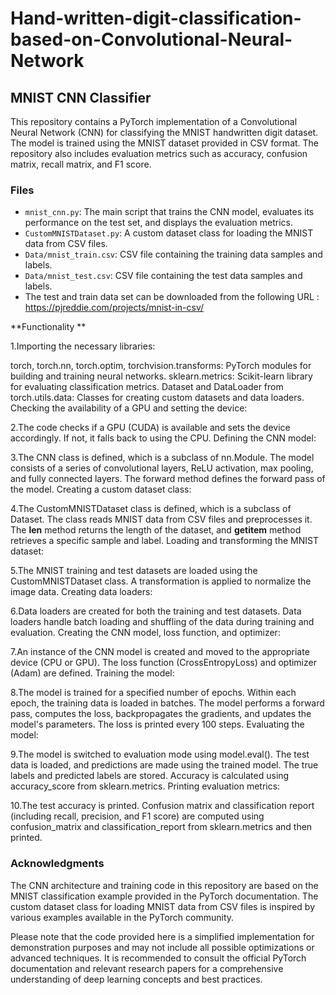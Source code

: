 # Hand-written-digit-classification-based-on-Convolutional-Neural-Network
## MNIST CNN Classifier

This repository contains a PyTorch implementation of a Convolutional Neural Network (CNN) for classifying the MNIST handwritten digit dataset. 
The model is trained using the MNIST dataset provided in CSV format. The repository also includes evaluation metrics such as accuracy, confusion matrix,
recall matrix, and F1 score.

### Files

- `mnist_cnn.py`: The main script that trains the CNN model, evaluates its performance on the test set, and displays the evaluation metrics.
- `CustomMNISTDataset.py`: A custom dataset class for loading the MNIST data from CSV files.
- `Data/mnist_train.csv`: CSV file containing the training data samples and labels.
- `Data/mnist_test.csv`: CSV file containing the test data samples and labels.
-  The test and train data set can be downloaded from the following URL :  https://pjreddie.com/projects/mnist-in-csv/

**Functionality **

1.Importing the necessary libraries:

torch, torch.nn, torch.optim, torchvision.transforms: PyTorch modules for building and training neural networks.
sklearn.metrics: Scikit-learn library for evaluating classification metrics.
Dataset and DataLoader from torch.utils.data: Classes for creating custom datasets and data loaders.
Checking the availability of a GPU and setting the device:

2.The code checks if a GPU (CUDA) is available and sets the device accordingly. If not, it falls back to using the CPU.
Defining the CNN model:

3.The CNN class is defined, which is a subclass of nn.Module.
The model consists of a series of convolutional layers, ReLU activation, max pooling, and fully connected layers.
The forward method defines the forward pass of the model.
Creating a custom dataset class:

4.The CustomMNISTDataset class is defined, which is a subclass of Dataset.
The class reads MNIST data from CSV files and preprocesses it.
The __len__ method returns the length of the dataset, and __getitem__ method retrieves a specific sample and label.
Loading and transforming the MNIST dataset:

5.The MNIST training and test datasets are loaded using the CustomMNISTDataset class.
A transformation is applied to normalize the image data.
Creating data loaders:

6.Data loaders are created for both the training and test datasets.
Data loaders handle batch loading and shuffling of the data during training and evaluation.
Creating the CNN model, loss function, and optimizer:

7.An instance of the CNN model is created and moved to the appropriate device (CPU or GPU).
The loss function (CrossEntropyLoss) and optimizer (Adam) are defined.
Training the model:

8.The model is trained for a specified number of epochs.
Within each epoch, the training data is loaded in batches.
The model performs a forward pass, computes the loss, backpropagates the gradients, and updates the model's parameters.
The loss is printed every 100 steps.
Evaluating the model:

9.The model is switched to evaluation mode using model.eval().
The test data is loaded, and predictions are made using the trained model.
The true labels and predicted labels are stored.
Accuracy is calculated using accuracy_score from sklearn.metrics.
Printing evaluation metrics:

10.The test accuracy is printed.
Confusion matrix and classification report (including recall, precision, and F1 score) are computed using confusion_matrix and classification_report from sklearn.metrics and then printed.


### Acknowledgments

The CNN architecture and training code in this repository are based on the MNIST classification example provided in the PyTorch documentation. 
The custom dataset class for loading MNIST data from CSV files is inspired by various examples available in the PyTorch community.

Please note that the code provided here is a simplified implementation for demonstration purposes and may not include all possible optimizations or 
advanced techniques. It is recommended to consult the official PyTorch documentation and relevant research papers for a comprehensive understanding of 
deep learning concepts and best practices.
